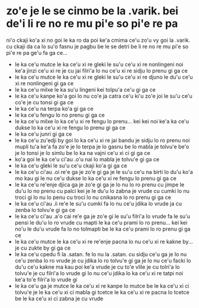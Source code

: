 zo'e je le se cinmo be la .varik. bei de'i li re no re mu pi'e so pi'e re pa
============================================================================

ni'o ckaji ko'a xi no goi le ka ro da poi ke'a cmima ce'u zo'u vy goi la .varik. cu ckaji da ca lo su'o fasnu je pagbu be le se detri be li re no re mu pi'e so pi'e re pa ge'u fa ga ce...

* le ka ce'u mutce le ka ce'u xi re gleki le su'u ce'u xi re nonlingeni noi ke'a jinzi ce'u xi re je cu jai filri'a lo nu ce'u xi re sidju lo prenu gi ga ce
* le ka ce'u mutce le ka ce'u xi re gleki le su'u ce'u xi re djuno le du'u ce'u xi re nonlingeni gi ga ce
* le ka ce'u milxe le ka su'u lingeni kei tolpu'a ce'u gi ga ce
* le ka ce'u kanpe ko'a goi lo nu co'e ja catra ce'u ki'u zo'e joi le su'u ce'u co'e je cu tonsi gi ga ce
* le ka ce'u na terpa ko'a gi ga ce
* le ka ce'u fengu lo no prenu gi ga ce
* le ka ce'u milxe lo ka ce'u xi re fengu lo prenu... kei kei noi ke'a ka ce'u dukse lo ka ce'u xi re fengu lo prenu gi ga ce
* le ka ce'u junri gi ga ce
* le ka ce'u zu'edji by goi lo ka ce'u xi re jai bandu je sidju lo ro prenu noi mupli tu'a ke'a fa zo'e je lo terpa je lo gasnu be lo mabla je tolvu'e be'o je lo tonsi je lo simlu be lo ka na vajni ce'u xi ci gi ga ce
* ko'a goi le ka ce'u ci'au .o'u nai lo mabla je tolvu'e gi ga ce
* le ka ce'u gleki le su'u ce'u ckaji ko'a gi ga ce
* le ka ce'u ci'au .oi re'e ga je zo'e gi ga je le su'u ce'u na birti lo du'u ko'a mo kau gi le nu ce'u dukse lo ka ce'u xi re fengu lo prenu gi ga ce
* le ka ce'u re'enje djica ga je zo'e gi ga je lo nu lo ro prenu cu jimpe le du'u lo no prenu cu palci kei je le du'u lo zabna je vrude cu cumki lo nu troci gi lo nu lo penu cu troci lo nu cnikasna lo ro prenu gi ga ce
* le ka ce'u ci'au .ii re'e le su'u cumki fa lo nu ce'u jdika lo vrude ja cu zenba lo tolvu'e gi ga ce
* le ka ce'u ci'au .a'o cai re'e ga je zo'e gi le su'u filri'a lo vrude fa le su'u pensi le du'u lo ro vrude cu mapti le ka ce'u prami lo ro prenu... kei kei no'u le du'u vrude fa lo no tolmapti be le ka ce'u prami lo ro prenu gi ga ce
* le ka ce'u mutce le ka ce'u xi re re'enje pacna lo nu ce'u xi re kakne by... je cu zukte by gi ga ce
* le ka ce'u cpedu fi la .satan. fe lo nu la .satan. cu sidju ce'u ga je lo nu ce'u zenba lo ro vrude je cu jdika lo ro tolvu'e gi ga je lo nu ce'u facki lo du'u ce'u kakne ma kau poi ke'a vrude je cu to'e vlile je cu tolri'a lo tolvu'e je cu filri'a lo vrude gi lo nu ce'u jdika lo ka ce'u xi re tatpi noi ke'a to'e filri'a lo vrude gi
* le ka ce'u ga je mutce le ka ce'u xi re kanpe lo mutce be le ka ce'u xi ci tolvu'e je le ka ce'u xi ci mabla gi tcetce le ka ce'u xi re pacna lo tcetce be le ka ce'u xi ci zabna je cu vrude
